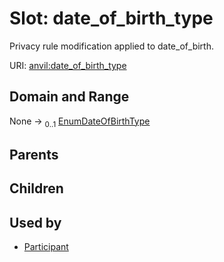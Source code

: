 
# Slot: date_of_birth_type

Privacy rule modification applied to date_of_birth.

URI: [anvil:date_of_birth_type](https://anvilproject.org/acr-harmonized-data-model/date_of_birth_type)


## Domain and Range

None &#8594;  <sub>0..1</sub> [EnumDateOfBirthType](EnumDateOfBirthType.md)

## Parents


## Children


## Used by

 * [Participant](Participant.md)
